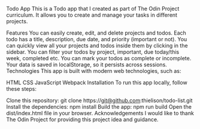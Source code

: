 Todo App
This is a Todo app that I created as part of The Odin Project curriculum. It allows you to create and manage your tasks in different projects.

Features
You can easily create, edit, and delete projects and todos.
Each todo has a title, description, due date, and priority (important or not).
You can quickly view all your projects and todos inside them by clicking in the sidebar.
You can filter your todos by project, important, due today/this week, completed etc.
You can mark your todos as complete or incomplete.
Your data is saved in localStorage, so it persists across sessions.
Technologies
This app is built with modern web technologies, such as:

HTML
CSS
JavaScript
Webpack
Installation
To run this app locally, follow these steps:

Clone this repository: git clone https://git@github.com:thielison/todo-list.git
Install the dependencies: npm install
Build the app: npm run build
Open the dist/index.html file in your browser.
Acknowledgements
I would like to thank The Odin Project for providing this project idea and guidance.
